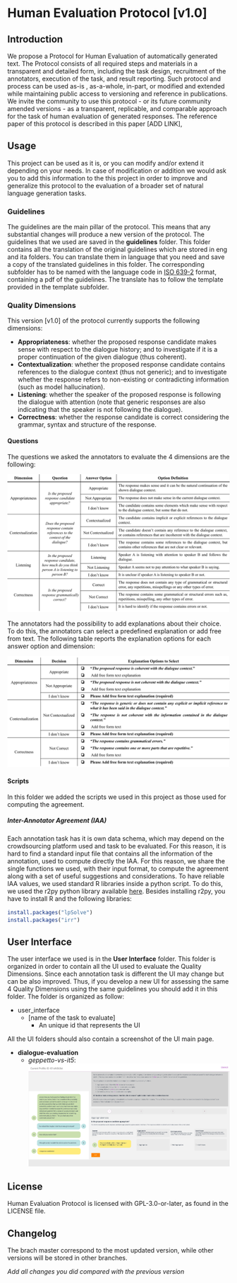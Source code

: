 # Human Evaluation Protocol [v1.0]
## Introduction
We propose a Protocol for Human Evaluation of automatically generated text. The Protocol consists of all required steps and materials in a transparent and detailed form, including the task design, recruitment of the annotators, execution of the task, and result reporting. Such protocol and process can be used as-is , as-a-whole, in-part, or modified and extended while maintaining public access to versioning and reference in publications. We invite the community to use this protocol - or its future community amended versions - as a transparent, replicable, and comparable approach for the task of human evaluation of generated responses. The reference paper of this protocol is described in this paper [ADD LINK],

## Usage
This project can be used as it is, or you can modify and/or extend it depending on your needs. In case of modification or addition we would ask you to add this information to the this project in order to improve and generalize this protocol to the evaluation of a broader set of natural language generation tasks.
### Guidelines
The guidelines are the main pillar of the protocol. This means that any substantial changes will produce a new version of the protocol. The guidelines that we used are saved in the **guidelines** folder. This folder contains all the translation of the original guidelines which are stored in eng and ita folders. You can translate them in language that you need and save a copy of the translated guidelines in this folder. The corresponding subfolder has to be named with the language code in [ISO 639-2](https://en.wikipedia.org/wiki/ISO_639-2) format, containing a pdf of the guidelines. The translate has to follow the template provided in the template subfolder.
### Quality Dimensions
This version [v1.0] of the protocol currently supports the following dimensions:
- **Appropriateness**: whether the proposed response candidate makes sense with respect to the dialogue history; and to investigate if it is a proper continuation of the given dialogue (thus coherent).
- **Contextualization**: whether the proposed response candidate contains references to the dialogue context (thus not generic); and to investigate whether the response refers to non-existing or contradicting information (such as model hallucination).
- **Listening**: whether the speaker of the proposed response is following the dialogue with attention (note that generic responses are also indicating that the speaker is not following the dialogue).
- **Correctness**: whether the response candidate is correct considering the grammar, syntax and structure of the response.

#### Questions
The questions we asked the annotators to evaluate the 4 dimensions are the following:

![ExplanationQA](./img/QATable-1.png)

The annotators had the possibility to add explanations about their choice. To do this, the annotators can select a predefined explanation or add free from text. The following table reports the explanation options for each answer option and dimension:

![ExplanationQA](./img/ExplQA-1.png)

#### Scripts
In this folder we added the scripts we used in this project as those used for computing the agreement.
##### Inter-Annotator Agreement (IAA)
Each annotation task has it is own data schema, which may depend on the crowdsourcing platform used and task to be evaluated. For this reason, it is hard to find a standard input file that contains all the information of the annotation, used to compute directly the IAA. For this reason, we share the single functions we used, with their input format, to compute the agreement along with a set of useful suggestions and considerations. To have reliable IAA values, we used standard R libraries inside a python script. To do this, we used the r2py python library available [here](https://rpy2.github.io). Besides installing r2py, you have to install R and the following libraries:
```r
install.packages("lpSolve")
install.packages("irr")
```
## User Interface
The user interface we used is in the **User Interface** folder. This folder is organized in order to contain all the UI used to evaluate the Quality Dimensions. Since each annotation task is different the UI may change but can be also improved. Thus, if you develop a new UI for assessing the same 4 Quality Dimensions using the same guidelines you should add it in this folder. The folder is organized as follow:
- user_interface
  - [name of the task to evaluate]
    - An unique id that represents the UI

All the UI folders should also contain a screenshot of the UI main page.

- **dialogue-evaluation**
  - *geppetto-vs-it5*: ![gvst5](./user_interface/dialogue-evaluation/geppetto-vs-it5/img/screen.png)

## License
Human Evaluation Protocol is licensed with GPL-3.0-or-later, as found in the LICENSE file.
## Changelog
The brach master correspond to the most updated version, while other versions will be stored in other branches.

*Add all changes you did compared with the previous version*
